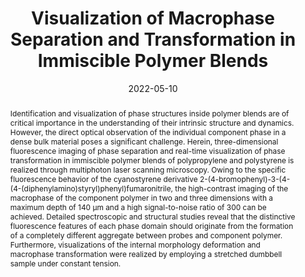 ---
title: "Visualization of Macrophase Separation and Transformation in Immiscible Polymer Blends"
authors:
- Zhiyuan Wu
- Chunyu Zhang
- You-Liang Zhu
- Zhongyuan Lu
- Heng Liu
- Bin Xu
- Xuequan Zhang
- Wenjing Tian
date: "2022-05-10"
doi: "10.31635/ccschem.022.202101726"
publication_types: ["期刊文章"]
publication: "CCS Chemistry"
abstract: "Identification and visualization of phase structures inside polymer blends are of          critical importance in the understanding of their intrinsic structure and dynamics.          However, the direct optical observation of the individual component phase in a dense          bulk material poses a significant challenge. Herein, three-dimensional fluorescence          imaging of phase separation and real-time visualization of phase transformation in          immiscible polymer blends of polypropylene and polystyrene is realized through multiphoton          laser scanning microscopy. Owing to the specific fluorescence behavior of the cyanostyrene          derivative 2-(4-bromophenyl)-3-(4-(4-(diphenylamino)styryl)phenyl)fumaronitrile, the          high-contrast imaging of the macrophase of the component polymer in two and three          dimensions with a maximum depth of 140 μm and a high signal-to-noise ratio of 300          can be achieved. Detailed spectroscopic and structural studies reveal that the distinctive          fluorescence features of each phase domain should originate from the formation of          a completely different aggregate between probes and component polymer. Furthermore,          visualizations of the internal morphology deformation and macrophase transformation          were realized by employing a stretched dumbbell sample under constant tension."
url_pdf: "https://www.chinesechemsoc.org/doi/10.31635/ccschem.022.202101726"
---